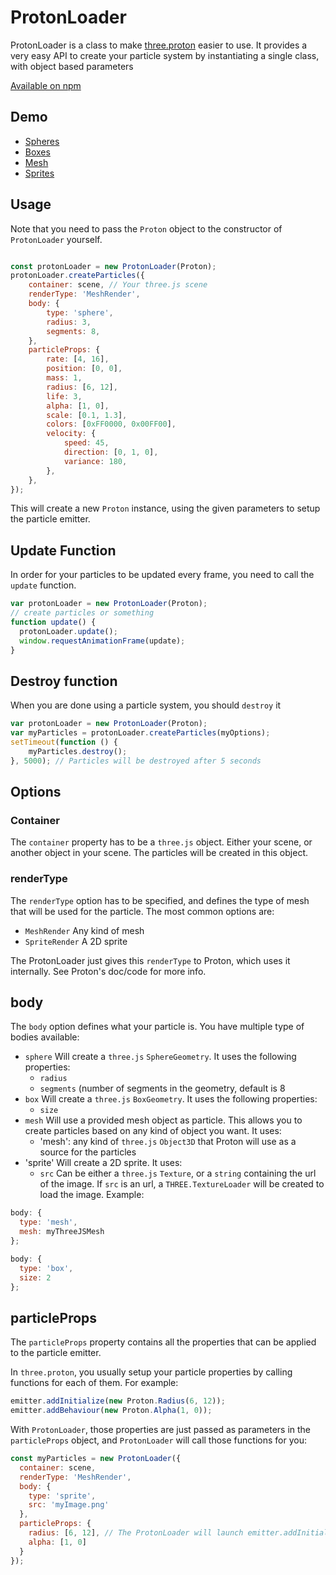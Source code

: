 # ProtonLoader
ProtonLoader is a class to make [three.proton](https://github.com/a-jie/three.proton) easier to use. It provides a very easy API to create your particle system by instantiating a single class, with object based parameters

[Available on npm](https://www.npmjs.com/package/three-proton-loader)

## Demo

* [Spheres](https://nlra.github.io/ProtonLoader/examples/spheres.html)
* [Boxes](https://nlra.github.io/ProtonLoader/examples/boxes.html)
* [Mesh](https://nlra.github.io/ProtonLoader/examples/mesh.html)
* [Sprites](https://nlra.github.io/ProtonLoader/examples/sprites.html)

## Usage

Note that you need to pass the `Proton` object to the constructor of `ProtonLoader` yourself.

```javascript

const protonLoader = new ProtonLoader(Proton);
protonLoader.createParticles({
    container: scene, // Your three.js scene
    renderType: 'MeshRender',
    body: {
        type: 'sphere',
        radius: 3,
        segments: 8,
    },
    particleProps: {
        rate: [4, 16],
        position: [0, 0],
        mass: 1,
        radius: [6, 12],
        life: 3,
        alpha: [1, 0],
        scale: [0.1, 1.3],
        colors: [0xFF0000, 0x00FF00],
        velocity: {
            speed: 45,
            direction: [0, 1, 0],
            variance: 180,
        },
    },
});
```

This will create a new `Proton` instance, using the given parameters to setup the particle emitter.

## Update Function

In order for your particles to be updated every frame, you need to call the `update` function.

```javascript
var protonLoader = new ProtonLoader(Proton);
// create particles or something
function update() {
  protonLoader.update();
  window.requestAnimationFrame(update);
}
```

## Destroy function

When you are done using a particle system, you should `destroy` it

```javascript
var protonLoader = new ProtonLoader(Proton);
var myParticles = protonLoader.createParticles(myOptions);
setTimeout(function () {
    myParticles.destroy();
}, 5000); // Particles will be destroyed after 5 seconds
```

## Options

### Container

The `container` property has to be a `three.js` object. Either your scene, or another object in your scene. The particles will be created in this object.

### renderType

The `renderType` option has to be specified, and defines the type of mesh that will be used for the particle. The most common options are:

* `MeshRender` Any kind of mesh
* `SpriteRender` A 2D sprite

The ProtonLoader just gives this `renderType` to Proton, which uses it internally. See Proton's doc/code for more info.

## body

The `body` option defines what your particle is. You have multiple type of bodies available:

* `sphere` Will create a `three.js` `SphereGeometry`. It uses the following properties:
  * `radius`
  * `segments` (number of segments in the geometry, default is 8
* `box` Will create a `three.js` `BoxGeometry`. It uses the following properties:
  * `size`
* `mesh` Will use a provided mesh object as particle. This allows you to create particles based on any kind of object you want. It uses:
  * 'mesh': any kind of `three.js` `Object3D` that Proton will use as a source for the particles
* 'sprite' Will create a 2D sprite. It uses:
  * `src` Can be either a `three.js` `Texture`, or a `string` containing the url of the image. If `src` is an url, a `THREE.TextureLoader` will be created to load the image.
Example:

```javascript
body: {
  type: 'mesh',
  mesh: myThreeJSMesh
};

body: {
  type: 'box',
  size: 2
};
```

## particleProps

The `particleProps` property contains all the properties that can be applied to the particle emitter.

In `three.proton`, you usually setup your particle properties by calling functions for each of them. For example:

```javascript
emitter.addInitialize(new Proton.Radius(6, 12));
emitter.addBehaviour(new Proton.Alpha(1, 0));
```

With `ProtonLoader`, those properties are just passed as parameters in the `particleProps` object, and `ProtonLoader` will call those functions for you:

```javascript
const myParticles = new ProtonLoader({
  container: scene,
  renderType: 'MeshRender',
  body: {
    type: 'sprite',
    src: 'myImage.png'
  },
  particleProps: {
    radius: [6, 12], // The ProtonLoader will launch emitter.addInitialize(new Proton.Radius(6, 12)); 
    alpha: [1, 0]
  }
});
```
